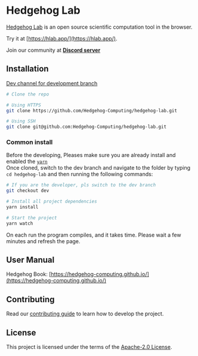 # Hedgehog Lab

[Hedgehog Lab](https://hlab.app/) is an open source scientific computation tool in the browser.

Try it at [https://hlab.app/](https://hlab.app/).

Join our community at [**Discord server**](https://discord.com/invite/Ty896QK3aT)

## Installation

[Dev channel for development branch](https://github.com/Hedgehog-Computing/hedgehog-lab/tree/dev)

```bash
# Clone the repo

# Using HTTPS
git clone https://github.com/Hedgehog-Computing/hedgehog-lab.git

# Using SSH
git clone git@github.com:Hedgehog-Computing/hedgehog-lab.git
```

### Common install

Before the developing, Pleases make sure you are already install and enabled the [`yarn`](https://yarnpkg.com/)  
Once cloned, switch to the dev branch and navigate to the folder by typing `cd hedgehog-lab` and then running the
following commands:

```bash
# If you are the developer, pls switch to the dev branch
git checkout dev

# Install all project dependencies
yarn install

# Start the project
yarn watch
```

On each run the program compiles, and it takes time. Please wait a few minutes and refresh the page.

## User Manual

Hedgehog Book: [https://hedgehog-computing.github.io/](https://hedgehog-computing.github.io/)



## Contributing

Read our [contributing guide](CONTRIBUTING.md) to learn how to develop the project.

## License

This project is licensed under the terms of the [Apache-2.0 License](LICENSE).
